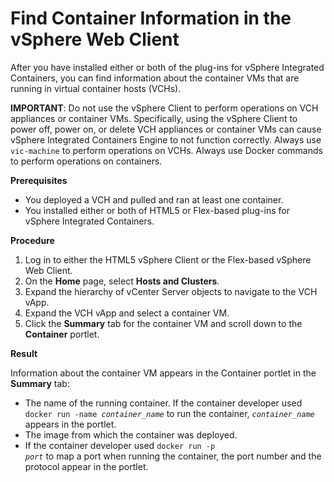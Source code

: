 # Find Container Information in the vSphere Web Client #

After you have installed either or both of the plug-ins for vSphere Integrated Containers, you can find information about the container VMs that are running in virtual container hosts (VCHs).

**IMPORTANT**: Do not use the vSphere Client to perform operations on VCH appliances or container VMs. Specifically, using the vSphere Client to power off, power on, or delete VCH appliances or container VMs can cause vSphere Integrated Containers Engine to not function correctly. Always use `vic-machine` to perform operations on VCHs. Always use Docker commands to perform operations on containers.

**Prerequisites**

- You deployed a VCH and pulled and ran at least one container.
- You installed either or both of HTML5 or Flex-based plug-ins for vSphere Integrated Containers.

**Procedure**

1. Log in to either the HTML5 vSphere Client or the Flex-based vSphere Web Client.
2. On the **Home** page, select **Hosts and Clusters**.
2. Expand the hierarchy of vCenter Server objects to navigate to the VCH vApp.
3. Expand the VCH vApp and select a container VM.
4. Click the **Summary** tab for the container VM and scroll down to the **Container** portlet.

**Result**

Information about the container VM appears in the Container portlet in the **Summary** tab:

-  The name of the running container. If the container developer used <code>docker run -name <i>container_name</i></code> to run the container, <code><i>container_name</i></code> appears in the portlet.
-  The image from which the container was deployed.
-  If the container developer used <code>docker run -p <i>port</i></code> to map a port when running the container, the port number and the protocol appear in the portlet.